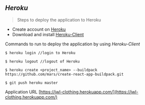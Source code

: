 ## _Heroku_
> Steps to deploy the application to Heroku   

* Create account on [Heroku](https://www.heroku.com)
* Download and install [Heroku-Client](https://devcenter.heroku.com/articles/heroku-cli)

Commands to run to deploy the application by using *Heroku-Client*
```text
$ heroku login //login to Heroku

$ heroku logout //logout of Heroku
```
```text
$ heroku create <project_name> --buildpack https://github.com/mars/create-react-app-buildpack.git

$ git push heroku master
```

Application URL [https://jwl-clothing.herokuapp.com/](https://jwl-clothing.herokuapp.com/)